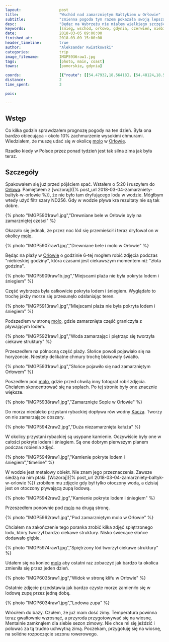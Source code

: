 ```yaml
---
layout:                 post
title:                  "Wschód nad zamarzniętym Bałtykiem w Orłowie"
subtitle:               "zmienna pogoda tym razem pokazała swoją lepszą stronę, pływający lód przykrył plażę"
desc:                   "Będąc na Wybrzeżu nie miałem wielkiego szczęścia do pogody. Wyjątkiem był ostatni gdzień, kiedy to znacząco poprawiała się pogoda. Tak było również na tym wyjeździe. Tak jak dzień wcześniej i tym razem udałem się w okolice molo w Orłowie aby robić zdjęcia. Zdjęcia śniegu o wschodzie słońca, które chciałem zrobić w górach, udało mi się zrobić na Wybrzeżu."
keywords:               [śnieg, wschód, orłowo, gdynia, czerwień, niebieska godzina, złota godzina, lód, zamarznięty bałtyk]
date:                   2018-03-05 09:00:00
finished_at:            2018-03-09 15:00:00
header_timeline:        true
author:                 "Aleksander Kwiatkowski"
categories:             trip
image_filename:         IMGP5936raw1.jpg
tags:                   [photo, main, coast]
towns:                  [pomorskie, gdynia]

coords:                 [{"route": [[54.47932,18.56418], [54.48124,18.56530]], "type": "hike"}]
distance:               2
time_spent:             3

pois:

---
```


[wiki-orlowo]: https://pl.wikipedia.org/wiki/Or%C5%82owo_(Gdynia)
[wiki-orlowo-molo]: https://pl.wikipedia.org/wiki/Molo_w_Gdyni_Or%C5%82owie
[wiki-kacza-row]: https://pl.wikipedia.org/wiki/Kacza_(dop%C5%82yw_Zatoki_Gda%C5%84skiej)

## Wstęp

Co kilka godzin sprawdzałem prognozę pogody na ten dzień. Była ona bardzo
obiecująca - około 10% zachmurzenie wysokimi chmurami. Wiedziałem, że muszę
udać się w okolicę [molo][wiki-orlowo-molo] w [Orłowie][wiki-orlowo].

Rzadko kiedy w Polsce przez ponad tydzień jest tak silna zima jak była teraz.

## Szczegóły

Spakowałem się już przed pójściem spać. Wstałem o 5:20 i ruszyłem do
[Orłowa][wiki-orlowo]. Pamiętałem z
[wczoraj]({% post_url 2018-03-04-zamarzniety-baltyk-w-orlowie %}), że nie było
tam dryfującego lodu w wodzie. Mógłbym wtedy użyć filtr szary ND256. Gdy
w wodzie pływa kra rezultaty nie są tak dobre.

{% photo "IMGP5901raw1.jpg","Drewniane bele w Orłowie były na zamarzniętej cześci" %}

Okazało się jednak, że przez noc lód się przemieścił i teraz dryfował on
w okolicy [molo][wiki-orlowo-molo].

{% photo "IMGP5907raw1.jpg","Drewniane bele i molo w Orłowie" %}

Będąc na plaży w [Orłowie][wiki-orlowo] o godzinie 6-tej mogłem
robić zdjęcia podczas "niebieskiej godziny", która czasami jest ciekawszym
momentem niż "złota godzina".

{% photo "IMGP5909raw1b.jpg","Miejscami plaża nie była pokryta lodem i śniegiem" %}

Część wybrzeża była całkowicie pokryta lodem i śniegiem. Wyglądało to trochę jakby
morze się przesunęło odsłaniając teren.

{% photo "IMGP5913raw1.jpg","Miejscami plaża nie była pokryta lodem i śniegiem" %}

Podszedłem w stronę [molo][wiki-orlowo-molo], gdzie zamarznięta część graniczyła
z pływającym lodem.

{% photo "IMGP5921raw1.jpg","Woda zamarzając i piętrząc się tworzyła ciekawe struktury" %}

Przeszedłem na północną część plaży. Słońce powoli pojawiało się na horyzoncie.
Niestety delikatne chmury trochę blokowały światło.

{% photo "IMGP5931raw1.jpg","Słońce pojawiło się nad zamarzniętym Orłowem" %}

Poszedłem pod [molo][wiki-orlowo-molo], gdzie przed chwilą inny fotograf robił zdjęcia.
Chciałem skoncentrować się na soplach. Po tej stronie były one znacznie większe.

{% photo "IMGP5938raw1.jpg","Zamarznięte Sople w Orłowie" %}

Do morza niedaleko przystani rybackiej dopływa rów wodny [Kacza][wiki-kacza-row].
Tworzy on nie zamarzające obszary.

{% photo "IMGP5942raw2.jpg","Duża niezamarznięta kałuża" %}

W okolicy przystani rybackiej są usypane kamienie. Oczywiście były one
w całości pokryte lodem i śniegiem. Są one dobrym pierwszym planem
podczas robienia zdjęć.

{% photo "IMGP5949raw1.jpg","Kamienie pokryte lodem i śniegiem","timeline" %}

W wodzie jest metalowy obiekt. Nie znam jego przeznaczenia. Zawsze
siedzą na nim ptaki. [Wczoraj]({% post_url 2018-03-04-zamarzniety-baltyk-w-orlowie %})
zrobiłem mu zdjęcie gdy był tylko otoczony wodą, a dzisiaj jest on otoczony
pływającą zupą lodową.

{% photo "IMGP5942raw2.jpg","Kamienie pokryte lodem i śniegiem" %}

Przeszedłem ponownie pod [molo][wiki-orlowo-molo] na drugą stronę.

{% photo "IMGP5962raw1.jpg","Pod zamarzniętym molo w Orłowie" %}

Chciałem na zakończenie tego poranka zrobić kilka zdjęć spiętrzonego
lodu, który tworzył bardzo ciekawe struktury. Nisko świecące słońce dodawało
głębie.

{% photo "IMGP5974raw1.jpg","Spiętrzony lód tworzył ciekawe struktury" %}

Udałem się na koniec [molo][wiki-orlowo-molo] aby ostatni raz zobaczyć
jak bardzo ta okolica zmieniła się przez jeden dzień.

{% photo "IMGP6035raw1.jpg","Widok w stronę klifu w Orłowie" %}

Ostatnie zdjęcie przedstawia jak bardzo czyste morze zamieniło się w
lodową zupę przez jedną dobę.

{% photo "IMGP6034raw1.jpg","Lodowa zupa" %}

Wróciłem do bazy. Czułem, że już mam dość zimy. Temperatura powinna
teraz gwałtownie wzrosnąć, a przyroda przygotowywać się na wiosnę. Mentalnie
zamknąłem dla siebie sezon zimowy. Nie chce mi się jeździć i polować za tą
trudno uchwytną zimą. Poczekam, przygotuję się na wiosnę, na
solidne rozpoczęcie sezonu rowerowego.
